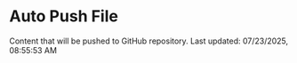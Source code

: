 # Auto Push File

Content that will be pushed to GitHub repository.
Last updated: 07/23/2025, 08:55:53 AM